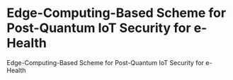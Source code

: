 # Edge-Computing-Based Scheme for Post-Quantum IoT Security for e-Health
Edge-Computing-Based Scheme for Post-Quantum IoT Security for e-Health
